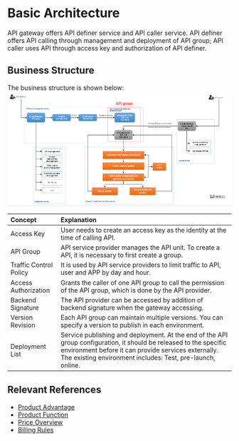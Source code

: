 # Basic Architecture
API gateway offers API definer service and API caller service. API definer offers API calling through management and deployment of API group; API caller uses API through access key and authorization of API definer.

## Business Structure
The business structure is shown below:
![](../../../../image/Internet-Middleware/API-Gateway/%E4%BA%A7%E5%93%81%E6%9E%B6%E6%9E%84.png)

| Concept | Explanation |
| :- | :- |
|  Access Key  |  User needs to create an access key as the identity at the time of calling API. |	
|   API Group |  API service provider manages the API unit. To create a API, it is necessary to first create a group. |
| Traffic Control Policy | It is used by API service providers to limit traffic to API, user and APP by day and hour. |
| Access Authorization   | Grants the caller of one API group to call the permission of the API group, which is done by the API provider.  |
| Backend Signature   | The API provider can be accessed by addition of backend signature when the gateway accessing. |
| Version Revision   | Each API group can maintain multiple versions. You can specify a version to publish in each environment. |
| Deployment List | Service publishing and deployment. At the end of the API group configuration, it should be released to the specific environment before it can provide services externally. The existing environment includes: Test, pre-launch, online. |



## Relevant References

- [Product Advantage](../Introduction/Benefits.md)
- [Product Function](../Introduction/Features.md)
- [Price Overview](../Pricing/Price-Overview.md)
- [Billing Rules](../Pricing/Billing-Rules.md)




